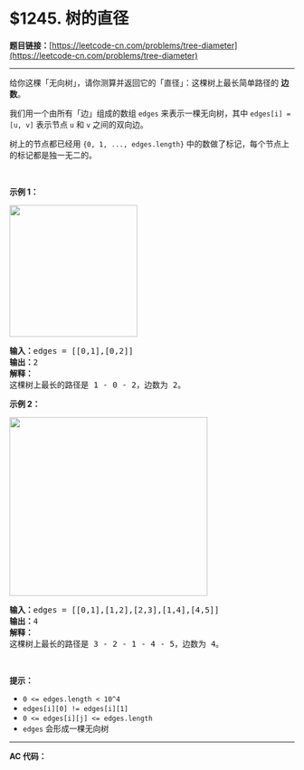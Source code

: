 # $1245. 树的直径

**题目链接：**[https://leetcode-cn.com/problems/tree-diameter](https://leetcode-cn.com/problems/tree-diameter)

---

<div class="content__1Y2H">
 <div class="notranslate">
  <p>给你这棵「无向树」，请你测算并返回它的「直径」：这棵树上最长简单路径的 <strong>边数</strong>。</p> 
  <p>我们用一个由所有「边」组成的数组 <code>edges</code>&nbsp;来表示一棵无向树，其中&nbsp;<code>edges[i] = [u, v]</code>&nbsp;表示节点&nbsp;<code>u</code> 和 <code>v</code>&nbsp;之间的双向边。</p> 
  <p>树上的节点都已经用&nbsp;<code>{0, 1, ..., edges.length}</code>&nbsp;中的数做了标记，每个节点上的标记都是独一无二的。</p> 
  <p>&nbsp;</p> 
  <p><strong>示例 1：</strong></p> 
  <p><img style="height: 233px; width: 226px;" src="https://assets.leetcode-cn.com/aliyun-lc-upload/uploads/2019/10/31/1397_example_1.png" alt=""></p> 
  <pre class="language-text"><strong>输入：</strong>edges = [[0,1],[0,2]]
<strong>输出：</strong>2
<strong>解释：</strong>
这棵树上最长的路径是 1 - 0 - 2，边数为 2。
</pre> 
  <p><strong>示例 2：</strong></p> 
  <p><img style="height: 316px; width: 350px;" src="https://assets.leetcode-cn.com/aliyun-lc-upload/uploads/2019/10/31/1397_example_2.png" alt=""></p> 
  <pre class="language-text"><strong>输入：</strong>edges = [[0,1],[1,2],[2,3],[1,4],[4,5]]
<strong>输出：</strong>4
<strong>解释： </strong>
这棵树上最长的路径是 3 - 2 - 1 - 4 - 5，边数为 4。
</pre> 
  <p>&nbsp;</p> 
  <p><strong>提示：</strong></p> 
  <ul> 
   <li><code>0 &lt;= edges.length &lt;&nbsp;10^4</code></li> 
   <li><code>edges[i][0] != edges[i][1]</code></li> 
   <li><code>0 &lt;= edges[i][j] &lt;= edges.length</code></li> 
   <li><code>edges</code>&nbsp;会形成一棵无向树</li> 
  </ul> 
 </div>
</div>

---

**AC 代码：**

```java

```